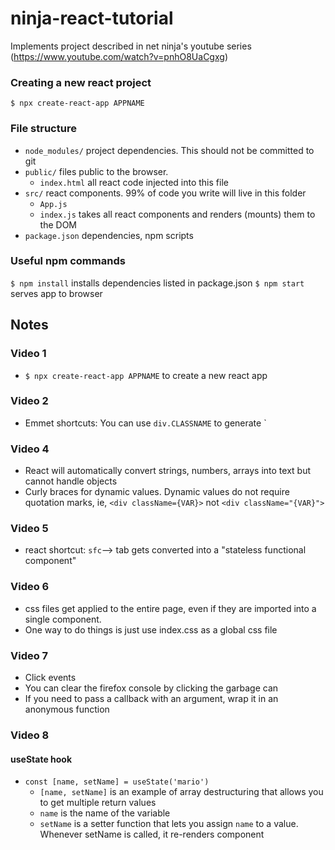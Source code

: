 # ninja-react-tutorial
Implements project described in net ninja's youtube series (https://www.youtube.com/watch?v=pnhO8UaCgxg)

### Creating a new react project
`$ npx create-react-app APPNAME`

### File structure
- `node_modules/` project dependencies. This should not be committed to git
- `public/` files public to the browser.
  - `index.html` all react code injected into this file
- `src/` react components. 99% of code you write will live in this folder
  - `App.js`
  - `index.js` takes all react components and renders (mounts) them to the DOM
- `package.json` dependencies, npm scripts

### Useful npm commands
`$ npm install` installs dependencies listed in package.json
`$ npm start` serves app to browser

## Notes

### Video 1
* `$ npx create-react-app APPNAME` to create a new react app

### Video 2
* Emmet shortcuts: You can use `div.CLASSNAME` to generate `<div class=CLASSNAME></div>

### Video 4
* React will automatically convert strings, numbers, arrays into text but cannot handle objects
* Curly braces for dynamic values. Dynamic values do not require quotation marks, ie, `<div className={VAR}>` not `<div className="{VAR}">`

### Video 5
* react shortcut: `sfc`--> tab gets converted into a "stateless functional component"

### Video 6
* css files get applied to the entire page, even if they are imported into a single component.
* One way to do things is just use index.css as a global css file

### Video 7
* Click events
* You can clear the firefox console by clicking the garbage can
* If you need to pass a callback with an argument, wrap it in an anonymous function

### Video 8
#### useState hook
* `const [name, setName] = useState('mario')`
  * `[name, setName]` is an example of array destructuring that allows you to get multiple return values
  * `name` is the name of the variable
  * `setName` is a setter function that lets you assign `name` to a value. Whenever setName is called, it re-renders component